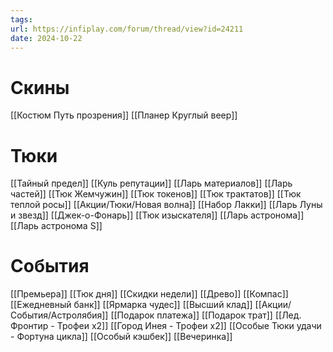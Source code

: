 ```yaml
---
tags: 
url: https://infiplay.com/forum/thread/view?id=24211
date: 2024-10-22
---
```

# Скины
[[Костюм Путь прозрения]]
[[Планер Круглый веер]]

# Тюки
[[Тайный предел]]
[[Куль репутации]]
[[Ларь материалов]]
[[Ларь частей]]
[[Тюк Жемчужин]]
[[Тюк токенов]]
[[Тюк трактатов]]
[[Тюк теплой росы]]
[[Акции/Тюки/Новая волна]]
[[Набор Лакки]]
[[Ларь Луны и звезд]]
[[Джек-о-Фонарь]]
[[Тюк изыскателя]]
[[Ларь астронома]]
[[Ларь астронома S]]

# События
[[Премьера]]
[[Тюк дня]]
[[Скидки недели]]
[[Древо]]
[[Компас]]
[[Ежедневный банк]]
[[Ярмарка чудес]]
[[Высший клад]]
[[Акции/События/Астролябия]]
[[Подарок платежа]]
[[Подарок трат]]
[[Лед. Фронтир - Трофеи х2]]
[[Город Инея  - Трофеи х2]]
[[Особые Тюки удачи - Фортуна цикла]]
[[Особый кэшбек]]
[[Вечеринка]]
